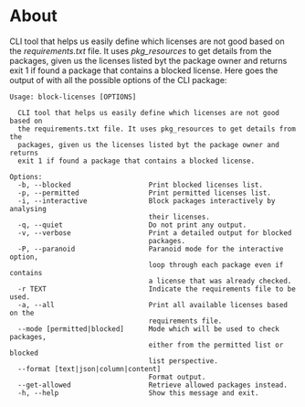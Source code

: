 # About
CLI tool that helps us easily define which licenses are not good based on the _requirements.txt_ file. It uses _pkg_resources_ to get details from the packages, given us the licenses listed byt the package owner and returns exit 1 if found a package that contains a blocked license. Here goes the output of with all the possible options of the CLI package:
```
Usage: block-licenses [OPTIONS]

  CLI tool that helps us easily define which licenses are not good based on
  the requirements.txt file. It uses pkg_resources to get details from the
  packages, given us the licenses listed byt the package owner and returns
  exit 1 if found a package that contains a blocked license.

Options:
  -b, --blocked                   Print blocked licenses list.
  -p, --permitted                 Print permitted licenses list.
  -i, --interactive               Block packages interactively by analysing
                                  their licenses.
  -q, --quiet                     Do not print any output.
  -v, --verbose                   Print a detailed output for blocked
                                  packages.
  -P, --paranoid                  Paranoid mode for the interactive option,
                                  loop through each package even if contains
                                  a license that was already checked.
  -r TEXT                         Indicate the requirements file to be used.
  -a, --all                       Print all available licenses based on the
                                  requirements file.
  --mode [permitted|blocked]      Mode which will be used to check packages,
                                  either from the permitted list or blocked
                                  list perspective.
  --format [text|json|column|content]
                                  Format output.
  --get-allowed                   Retrieve allowed packages instead.
  -h, --help                      Show this message and exit.
  ```
